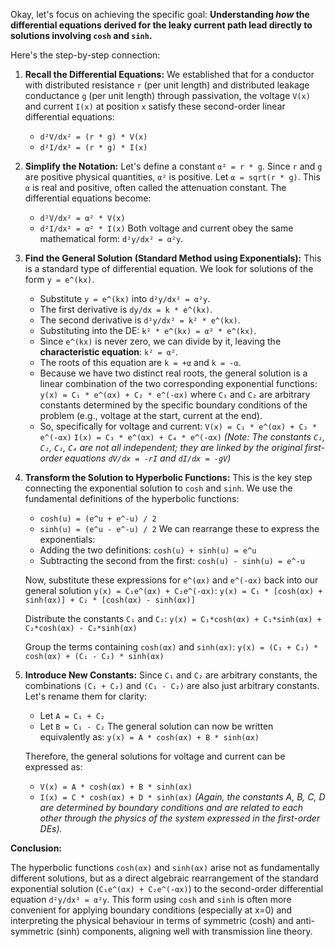 Okay, let's focus on achieving the specific goal: **Understanding *how* the differential equations derived for the leaky current path lead directly to solutions involving `cosh` and `sinh`.**

Here's the step-by-step connection:

1.  **Recall the Differential Equations:**
    We established that for a conductor with distributed resistance `r` (per unit length) and distributed leakage conductance `g` (per unit length) through passivation, the voltage `V(x)` and current `I(x)` at position `x` satisfy these second-order linear differential equations:
    *   `d²V/dx² = (r * g) * V(x)`
    *   `d²I/dx² = (r * g) * I(x)`

2.  **Simplify the Notation:**
    Let's define a constant `α² = r * g`. Since `r` and `g` are positive physical quantities, `α²` is positive. Let `α = sqrt(r * g)`. This `α` is real and positive, often called the attenuation constant.
    The differential equations become:
    *   `d²V/dx² = α² * V(x)`
    *   `d²I/dx² = α² * I(x)`
    Both voltage and current obey the same mathematical form: `d²y/dx² = α²y`.

3.  **Find the General Solution (Standard Method using Exponentials):**
    This is a standard type of differential equation. We look for solutions of the form `y = e^(kx)`.
    *   Substitute `y = e^(kx)` into `d²y/dx² = α²y`.
    *   The first derivative is `dy/dx = k * e^(kx)`.
    *   The second derivative is `d²y/dx² = k² * e^(kx)`.
    *   Substituting into the DE: `k² * e^(kx) = α² * e^(kx)`.
    *   Since `e^(kx)` is never zero, we can divide by it, leaving the **characteristic equation**: `k² = α²`.
    *   The roots of this equation are `k = +α` and `k = -α`.
    *   Because we have two distinct real roots, the general solution is a linear combination of the two corresponding exponential functions:
        `y(x) = C₁ * e^(αx) + C₂ * e^(-αx)`
        where `C₁` and `C₂` are arbitrary constants determined by the specific boundary conditions of the problem (e.g., voltage at the start, current at the end).
    *   So, specifically for voltage and current:
        `V(x) = C₁ * e^(αx) + C₂ * e^(-αx)`
        `I(x) = C₃ * e^(αx) + C₄ * e^(-αx)`
        *(Note: The constants `C₁`, `C₂`, `C₃`, `C₄` are not all independent; they are linked by the original first-order equations `dV/dx = -rI` and `dI/dx = -gV`)*

4.  **Transform the Solution to Hyperbolic Functions:**
    This is the key step connecting the exponential solution to `cosh` and `sinh`. We use the fundamental definitions of the hyperbolic functions:
    *   `cosh(u) = (e^u + e^-u) / 2`
    *   `sinh(u) = (e^u - e^-u) / 2`
    We can rearrange these to express the exponentials:
    *   Adding the two definitions: `cosh(u) + sinh(u) = e^u`
    *   Subtracting the second from the first: `cosh(u) - sinh(u) = e^-u`

    Now, substitute these expressions for `e^(αx)` and `e^(-αx)` back into our general solution `y(x) = C₁e^(αx) + C₂e^(-αx)`:
    `y(x) = C₁ * [cosh(αx) + sinh(αx)] + C₂ * [cosh(αx) - sinh(αx)]`

    Distribute the constants `C₁` and `C₂`:
    `y(x) = C₁*cosh(αx) + C₁*sinh(αx) + C₂*cosh(αx) - C₂*sinh(αx)`

    Group the terms containing `cosh(αx)` and `sinh(αx)`:
    `y(x) = (C₁ + C₂) * cosh(αx) + (C₁ - C₂) * sinh(αx)`

5.  **Introduce New Constants:**
    Since `C₁` and `C₂` are arbitrary constants, the combinations `(C₁ + C₂)` and `(C₁ - C₂)` are also just arbitrary constants. Let's rename them for clarity:
    *   Let `A = C₁ + C₂`
    *   Let `B = C₁ - C₂`
    The general solution can now be written equivalently as:
    `y(x) = A * cosh(αx) + B * sinh(αx)`

    Therefore, the general solutions for voltage and current can be expressed as:
    *   `V(x) = A * cosh(αx) + B * sinh(αx)`
    *   `I(x) = C * cosh(αx) + D * sinh(αx)`
    *(Again, the constants A, B, C, D are determined by boundary conditions and are related to each other through the physics of the system expressed in the first-order DEs).*

**Conclusion:**

The hyperbolic functions `cosh(αx)` and `sinh(αx)` arise not as fundamentally different solutions, but as a direct algebraic rearrangement of the standard exponential solution (`C₁e^(αx) + C₂e^(-αx)`) to the second-order differential equation `d²y/dx² = α²y`. This form using `cosh` and `sinh` is often more convenient for applying boundary conditions (especially at x=0) and interpreting the physical behaviour in terms of symmetric (cosh) and anti-symmetric (sinh) components, aligning well with transmission line theory.